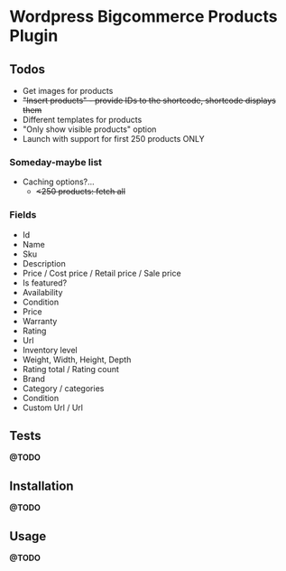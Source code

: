 # Wordpress Bigcommerce Products Plugin


## Todos
* Get images for products
* <strike>"Insert products" - provide IDs to the shortcode, shortcode displays them</strike>
* Different templates for products
* "Only show visible products" option
* Launch with support for first 250 products ONLY


### Someday-maybe list
* Caching options?...
  - <strike><250 products: fetch all</strike>


### Fields
* Id
* Name
* Sku
* Description
* Price / Cost price / Retail price / Sale price
* Is featured?
* Availability
* Condition
* Price
* Warranty
* Rating
* Url
* Inventory level
* Weight, Width, Height, Depth
* Rating total / Rating count
* Brand
* Category / categories
* Condition
* Custom Url / Url


## Tests
**@TODO**


## Installation
**@TODO**


## Usage
**@TODO**

